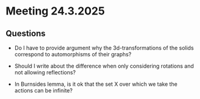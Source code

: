 # Meeting 24.3.2025

## Questions

- Do I have to provide argument why the 3d-transformations of the solids correspond to automorphisms of their graphs?

- Should I write about the difference when only considering rotations and not allowing reflections?

- In Burnsides lemma, is it ok that the set X over which we take the actions can be infinite?
